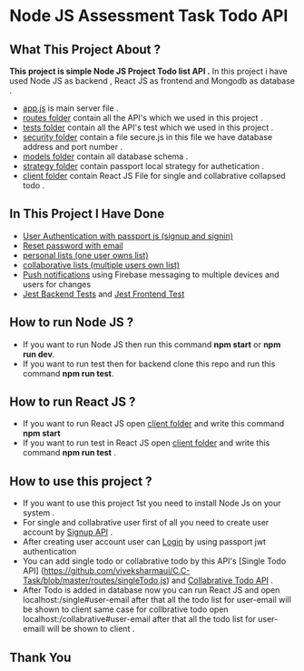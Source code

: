 # Node JS Assessment Task Todo API

## What This Project About ?
**This project is simple Node JS Project Todo list API .**
In this project i have used Node JS as backend , React JS as frontend and Mongodb as database .
- [app.js](https://github.com/viveksharmaui/C.C-Task/blob/master/app.js) is main server file .
- [routes folder](https://github.com/viveksharmaui/C.C-Task/tree/master/routes) contain all the API's which we used in this project .
- [tests folder](https://github.com/viveksharmaui/C.C-Task/tree/master/tests) contain all the API's test which we used in this project .
- [security folder](https://github.com/viveksharmaui/C.C-Task/tree/master/security) contain a file secure.js in this file we have database address and port number .
- [models folder](https://github.com/viveksharmaui/C.C-Task/tree/master/security)
contain all database schema .
- [strategy folder](https://github.com/viveksharmaui/C.C-Task/tree/master/strategy)
contain passport local strategy for authetication .
- [client folder](https://github.com/viveksharmaui/C.C-Task/tree/master/client)
contain React JS File for single and collabrative collapsed todo .

## In This Project I Have Done
- [User Authentication with passport js (signup and signin)](https://github.com/viveksharmaui/C.C-Task/tree/master/routes)
- [Reset password with email](https://github.com/viveksharmaui/C.C-Task/blob/master/routes/changePassword.js)
- [personal lists (one user owns list)](https://github.com/viveksharmaui/C.C-Task/blob/master/client/src/singleTodo.js)
- [collaborative lists (multiple users own list)](https://github.com/viveksharmaui/C.C-Task/blob/master/client/src/collabrativeTodo.js)
- [Push notifications](https://github.com/viveksharmaui/C.C-Task/blob/master/client/src/push-notification.js) using Firebase messaging to multiple devices and users for changes
- [Jest Backend Tests](https://github.com/viveksharmaui/C.C-Task/tree/master/tests) and [Jest Frontend Test](https://github.com/viveksharmaui/C.C-Task/tree/master/client/src)

## How to run Node JS ?
- If you want to run Node JS then run this command **npm start** or **npm run dev**.
- If you want to run test then for backend clone this repo and run this command **npm run test**.

## How to run React JS ?
- If you want to run React JS  open [client folder](https://github.com/viveksharmaui/C.C-Task/tree/master/client) and write this command **npm start**
- If you want to run test in React JS open [client folder](https://github.com/viveksharmaui/C.C-Task/tree/master/client) and write this command **npm run test** .

## How to use this project ?
- If you want to use this project 1st you need to install Node Js on your system .
- For single and collabrative user first of all you need to create user account by [Signup API](https://github.com/viveksharmaui/C.C-Task/blob/master/routes/signup.js) .
- After creating user account user can [Login](https://github.com/viveksharmaui/C.C-Task/blob/master/routes/signin.js) by using passport jwt authentication
- You can add single todo or collabrative todo by this API's [Single Todo API] (https://github.com/viveksharmaui/C.C-Task/blob/master/routes/singleTodo.js) and 
[Collabrative Todo API](https://github.com/viveksharmaui/C.C-Task/blob/master/routes/colabTodo.js) .
- After Todo is added in database now you can run React JS and open localhost:<port>/single#user-email after that all the todo list for user-email will be shown to client same case for collbrative todo open localhost:<port>/collabrative#user-email after that all the todo list for user-emaill will be shown to client .

## Thank You 